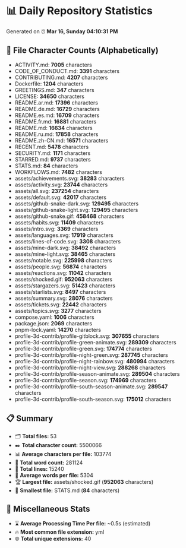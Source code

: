 # 📊 Daily Repository Statistics
Generated on ⏰ **Mar 16, Sunday 04:10:31 PM**

## 📂 File Character Counts (Alphabetically)
- ACTIVITY.md: **7005** characters
- CODE_OF_CONDUCT.md: **3391** characters
- CONTRIBUTING.md: **4207** characters
- Dockerfile: **1204** characters
- GREETINGS.md: **347** characters
- LICENSE: **34650** characters
- README.ar.md: **17396** characters
- README.de.md: **16729** characters
- README.es.md: **16709** characters
- README.fr.md: **16881** characters
- README.md: **16634** characters
- README.ru.md: **17858** characters
- README.zh-CN.md: **16571** characters
- RECENT.md: **5478** characters
- SECURITY.md: **1171** characters
- STARRED.md: **9737** characters
- STATS.md: **84** characters
- WORKFLOWS.md: **7482** characters
- assets/achievements.svg: **38283** characters
- assets/activity.svg: **23744** characters
- assets/all.svg: **237254** characters
- assets/default.svg: **42017** characters
- assets/github-snake-dark.svg: **129495** characters
- assets/github-snake-light.svg: **129495** characters
- assets/github-snake.gif: **458468** characters
- assets/habits.svg: **11409** characters
- assets/intro.svg: **3369** characters
- assets/languages.svg: **17919** characters
- assets/lines-of-code.svg: **3308** characters
- assets/mine-dark.svg: **38492** characters
- assets/mine-light.svg: **38465** characters
- assets/notable.svg: **225998** characters
- assets/people.svg: **56874** characters
- assets/reactions.svg: **11042** characters
- assets/shocked.gif: **952063** characters
- assets/stargazers.svg: **51423** characters
- assets/starlists.svg: **8497** characters
- assets/summary.svg: **28076** characters
- assets/tickets.svg: **22442** characters
- assets/topics.svg: **3277** characters
- compose.yaml: **1006** characters
- package.json: **2069** characters
- pnpm-lock.yaml: **14270** characters
- profile-3d-contrib/profile-gitblock.svg: **307655** characters
- profile-3d-contrib/profile-green-animate.svg: **289309** characters
- profile-3d-contrib/profile-green.svg: **174774** characters
- profile-3d-contrib/profile-night-green.svg: **287745** characters
- profile-3d-contrib/profile-night-rainbow.svg: **480994** characters
- profile-3d-contrib/profile-night-view.svg: **288268** characters
- profile-3d-contrib/profile-season-animate.svg: **289504** characters
- profile-3d-contrib/profile-season.svg: **174969** characters
- profile-3d-contrib/profile-south-season-animate.svg: **289547** characters
- profile-3d-contrib/profile-south-season.svg: **175012** characters

## 📋 Summary
- 🗂️ **Total files:** 53
- ✒️ **Total character count:** 5500066
- 📊 **Average characters per file:** 103774
- 📝 **Total word count:** 281124
- 🧾 **Total lines:** 15240
- 📐 **Average words per file:** 5304
- 🏆 **Largest file:** assets/shocked.gif (**952063** characters)
- 🥉 **Smallest file:** STATS.md (**84** characters)

## 🌟 Miscellaneous Stats
- ⌛ **Average Processing Time Per file:** ~0.5s (estimated)
- 🔥 **Most common file extension:** yml
- 🌐 **Total unique extensions:** 40
